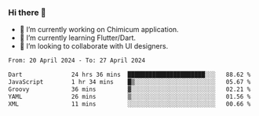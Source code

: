 ### Hi there 👋

<!--
**devcat37/devcat37** is a ✨ _special_ ✨ repository because its `README.md` (this file) appears on your GitHub profile.-->


- 🔭 I’m currently working on Chimicum application.
- 🌱 I’m currently learning Flutter/Dart.
- 👯 I’m looking to collaborate with UI designers.
<!-- - 🤔 I’m looking for help with ... -->

<!--START_SECTION:waka-->

```txt
From: 20 April 2024 - To: 27 April 2024

Dart              24 hrs 36 mins  ██████████████████████░░░   88.62 %
JavaScript        1 hr 34 mins    █▒░░░░░░░░░░░░░░░░░░░░░░░   05.67 %
Groovy            36 mins         ▓░░░░░░░░░░░░░░░░░░░░░░░░   02.21 %
YAML              26 mins         ▒░░░░░░░░░░░░░░░░░░░░░░░░   01.56 %
XML               11 mins         ░░░░░░░░░░░░░░░░░░░░░░░░░   00.66 %
```

<!--END_SECTION:waka-->
